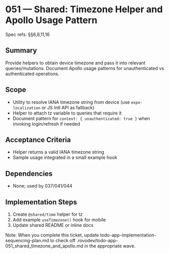 # 051 — Shared: Timezone Helper and Apollo Usage Pattern

Spec refs: §§6,8,11,16

## Summary
Provide helpers to obtain device timezone and pass it into relevant queries/mutations. Document Apollo usage patterns for unauthenticated vs authenticated operations.

## Scope
- Utility to resolve IANA timezone string from device (use `expo-localization` or JS Intl API as fallback)
- Helper to attach tz variable to queries that require it
- Document pattern for `context: { unauthenticated: true }` when invoking login/refresh if needed

## Acceptance Criteria
- Helper returns a valid IANA timezone string
- Sample usage integrated in a small example hook

## Dependencies
- None; used by 037/041/044

## Implementation Steps
1) Create `@shared/time` helper for tz
2) Add example `useTimezone()` hook for mobile
3) Update shared README or inline docs


Note: When you complete this ticket, update todo-app-implementation-sequencing-plan.md to check off .rovodev/todo-app-051_shared_timezone_and_apollo.md in the appropriate wave.
